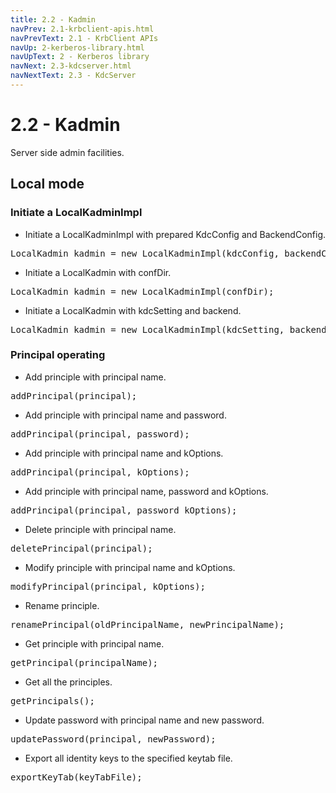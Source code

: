 ```yaml
---
title: 2.2 - Kadmin
navPrev: 2.1-krbclient-apis.html
navPrevText: 2.1 - KrbClient APIs
navUp: 2-kerberos-library.html
navUpText: 2 - Kerberos library
navNext: 2.3-kdcserver.html
navNextText: 2.3 - KdcServer
---
```

	
# 2.2 - Kadmin
Server side admin facilities.



## Local mode
### Initiate a LocalKadminImpl
* Initiate a LocalKadminImpl with prepared KdcConfig and BackendConfig.
<pre>
LocalKadmin kadmin = new LocalKadminImpl(kdcConfig, backendConfig);
</pre>
* Initiate a LocalKadmin with confDir.
<pre>
LocalKadmin kadmin = new LocalKadminImpl(confDir);
</pre>
* Initiate a LocalKadmin with kdcSetting and backend.
<pre>
LocalKadmin kadmin = new LocalKadminImpl(kdcSetting, backend);
</pre>

### Principal operating
* Add principle with principal name.
<pre>
addPrincipal(principal);
</pre>
* Add principle with principal name and password.
<pre>
addPrincipal(principal, password);
</pre>
* Add principle with principal name and kOptions.
<pre>
addPrincipal(principal, kOptions);
</pre>
* Add principle with principal name, password and kOptions.
<pre>
addPrincipal(principal, password kOptions);
</pre>
* Delete principle with principal name.
<pre>
deletePrincipal(principal);
</pre>
* Modify principle with principal name and kOptions.
<pre>
modifyPrincipal(principal, kOptions);
</pre>
* Rename principle.
<pre>
renamePrincipal(oldPrincipalName, newPrincipalName);
</pre>
* Get principle with principal name.
<pre>
getPrincipal(principalName);
</pre>
* Get all the principles.
<pre>
getPrincipals();
</pre>
* Update password with principal name and new password.
<pre>
updatePassword(principal, newPassword);
</pre>
* Export all identity keys to the specified keytab file.
<pre>
exportKeyTab(keyTabFile);
</pre>



